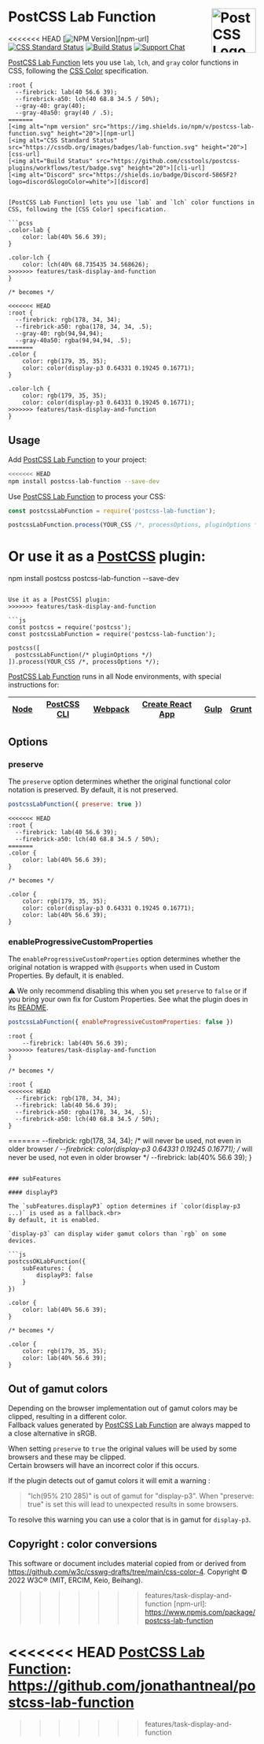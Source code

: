 # PostCSS Lab Function [<img src="https://postcss.github.io/postcss/logo.svg" alt="PostCSS Logo" width="90" height="90" align="right">][postcss]

<<<<<<< HEAD
[![NPM Version][npm-img]][npm-url]
[![CSS Standard Status][css-img]][css-url]
[![Build Status][cli-img]][cli-url]
[![Support Chat][git-img]][git-url]

[PostCSS Lab Function] lets you use `lab`, `lch`, and `gray` color functions in
CSS, following the [CSS Color] specification.

```pcss
:root {
  --firebrick: lab(40 56.6 39);
  --firebrick-a50: lch(40 68.8 34.5 / 50%);
  --gray-40: gray(40);
  --gray-40a50: gray(40 / .5);
=======
[<img alt="npm version" src="https://img.shields.io/npm/v/postcss-lab-function.svg" height="20">][npm-url]
[<img alt="CSS Standard Status" src="https://cssdb.org/images/badges/lab-function.svg" height="20">][css-url]
[<img alt="Build Status" src="https://github.com/csstools/postcss-plugins/workflows/test/badge.svg" height="20">][cli-url]
[<img alt="Discord" src="https://shields.io/badge/Discord-5865F2?logo=discord&logoColor=white">][discord]


[PostCSS Lab Function] lets you use `lab` and `lch` color functions in
CSS, following the [CSS Color] specification.

```pcss
.color-lab {
	color: lab(40% 56.6 39);
}

.color-lch {
	color: lch(40% 68.735435 34.568626);
>>>>>>> features/task-display-and-function
}

/* becomes */

<<<<<<< HEAD
:root {
  --firebrick: rgb(178, 34, 34);
  --firebrick-a50: rgba(178, 34, 34, .5);
  --gray-40: rgb(94,94,94);
  --gray-40a50: rgba(94,94,94, .5);
=======
.color {
	color: rgb(179, 35, 35);
	color: color(display-p3 0.64331 0.19245 0.16771);
}

.color-lch {
	color: rgb(179, 35, 35);
	color: color(display-p3 0.64331 0.19245 0.16771);
>>>>>>> features/task-display-and-function
}
```

## Usage

Add [PostCSS Lab Function] to your project:

```bash
<<<<<<< HEAD
npm install postcss-lab-function --save-dev
```

Use [PostCSS Lab Function] to process your CSS:

```js
const postcssLabFunction = require('postcss-lab-function');

postcssLabFunction.process(YOUR_CSS /*, processOptions, pluginOptions */);
```

Or use it as a [PostCSS] plugin:
=======
npm install postcss postcss-lab-function --save-dev
```

Use it as a [PostCSS] plugin:
>>>>>>> features/task-display-and-function

```js
const postcss = require('postcss');
const postcssLabFunction = require('postcss-lab-function');

postcss([
  postcssLabFunction(/* pluginOptions */)
]).process(YOUR_CSS /*, processOptions */);
```

[PostCSS Lab Function] runs in all Node environments, with special
instructions for:

| [Node](INSTALL.md#node) | [PostCSS CLI](INSTALL.md#postcss-cli) | [Webpack](INSTALL.md#webpack) | [Create React App](INSTALL.md#create-react-app) | [Gulp](INSTALL.md#gulp) | [Grunt](INSTALL.md#grunt) |
| --- | --- | --- | --- | --- | --- |

## Options

### preserve

The `preserve` option determines whether the original functional color notation
is preserved. By default, it is not preserved.

```js
postcssLabFunction({ preserve: true })
```

```pcss
<<<<<<< HEAD
:root {
  --firebrick: lab(40 56.6 39);
  --firebrick-a50: lch(40 68.8 34.5 / 50%);
=======
.color {
	color: lab(40% 56.6 39);
}

/* becomes */

.color {
	color: rgb(179, 35, 35);
	color: color(display-p3 0.64331 0.19245 0.16771);
	color: lab(40% 56.6 39);
}
```

### enableProgressiveCustomProperties

The `enableProgressiveCustomProperties` option determines whether the original notation
is wrapped with `@supports` when used in Custom Properties. By default, it is enabled.

⚠️ We only recommend disabling this when you set `preserve` to `false` or if you bring your own fix for Custom Properties. See what the plugin does in its [README](https://github.com/csstools/postcss-plugins/tree/main/plugins/postcss-progressive-custom-properties#readme).

```js
postcssLabFunction({ enableProgressiveCustomProperties: false })
```

```pcss
:root {
	--firebrick: lab(40% 56.6 39);
>>>>>>> features/task-display-and-function
}

/* becomes */

:root {
<<<<<<< HEAD
  --firebrick: rgb(178, 34, 34);
  --firebrick: lab(40 56.6 39);
  --firebrick-a50: rgba(178, 34, 34, .5);
  --firebrick-a50: lch(40 68.8 34.5 / 50%);
}
```

[cli-img]: https://img.shields.io/travis/jonathantneal/postcss-lab-function.svg
[cli-url]: https://travis-ci.org/jonathantneal/postcss-lab-function
[css-img]: https://cssdb.org/badge/lab-function.svg
[css-url]: https://cssdb.org/#lab-function
[git-img]: https://img.shields.io/badge/support-chat-blue.svg
[git-url]: https://gitter.im/postcss/postcss
[npm-img]: https://img.shields.io/npm/v/postcss-lab-function.svg
=======
	--firebrick: rgb(178, 34, 34); /* will never be used, not even in older browser */
	--firebrick: color(display-p3 0.64331 0.19245 0.16771); /* will never be used, not even in older browser */
	--firebrick: lab(40% 56.6 39);
}
```

### subFeatures

#### displayP3

The `subFeatures.displayP3` option determines if `color(display-p3 ...)` is used as a fallback.<br>
By default, it is enabled.

`display-p3` can display wider gamut colors than `rgb` on some devices.

```js
postcssOKLabFunction({
	subFeatures: {
		displayP3: false
	}
})
```

```pcss
.color {
	color: lab(40% 56.6 39);
}

/* becomes */

.color {
	color: rgb(179, 35, 35);
	color: lab(40% 56.6 39);
}
```

## Out of gamut colors

Depending on the browser implementation out of gamut colors may be clipped, resulting in a different color.<br>
Fallback values generated by [PostCSS Lab Function] are always mapped to a close alternative in sRGB.

When setting `preserve` to `true` the original values will be used by some browsers and these may be clipped.<br>
Certain browsers will have an incorrect color if this occurs.

If the plugin detects out of gamut colors it will emit a warning :

> "lch(95% 210 285)" is out of gamut for "display-p3". When "preserve: true" is set this will lead to unexpected results in some browsers.

To resolve this warning you can use a color that is in gamut for `display-p3`.

## Copyright : color conversions

This software or document includes material copied from or derived from https://github.com/w3c/csswg-drafts/tree/main/css-color-4. Copyright © 2022 W3C® (MIT, ERCIM, Keio, Beihang).

[cli-url]: https://github.com/csstools/postcss-plugins/actions/workflows/test.yml?query=workflow/test
[css-url]: https://cssdb.org/#lab-function
[discord]: https://discord.gg/bUadyRwkJS
>>>>>>> features/task-display-and-function
[npm-url]: https://www.npmjs.com/package/postcss-lab-function

[CSS Color]: https://drafts.csswg.org/css-color/#specifying-lab-lch
[Gulp PostCSS]: https://github.com/postcss/gulp-postcss
[Grunt PostCSS]: https://github.com/nDmitry/grunt-postcss
[PostCSS]: https://github.com/postcss/postcss
[PostCSS Loader]: https://github.com/postcss/postcss-loader
<<<<<<< HEAD
[PostCSS Lab Function]: https://github.com/jonathantneal/postcss-lab-function
=======
[PostCSS Lab Function]: https://github.com/csstools/postcss-plugins/tree/main/plugins/postcss-lab-function
>>>>>>> features/task-display-and-function
